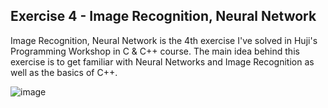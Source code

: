 ## Exercise 4 - Image Recognition, Neural Network
Image Recognition, Neural Network is the 4th exercise I've solved in Huji's Programming Workshop in C & C++ course.
The main idea behind this exercise is to get familiar with Neural Networks and Image Recognition as well as the basics of C++.

![image](https://github.com/user-attachments/assets/9c15c780-d6ee-4274-9bc9-c29afb03a710)

